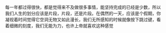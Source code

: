 每一年都过得很快，都是觉得来不及做很多事情，能坚持完成的已经是少数，所以我们人生的划分应该是片段，片段，还是片段。在偶然的一天，应该是个假期，你凝视着时间觉得它空洞无物又如此漫长，我们无所感知的时候就像按下跳过键，看着细微的刻度，我们无能为力，也许上帝就喜欢这种感觉